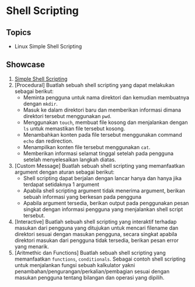 # Shell Scripting

## Topics
* Linux Simple Shell Scripting

## Showcase
1. [Simple Shell Scripting](shell-scripting-1.md)
1. [Procedural] Buatlah sebuah shell scripting yang dapat melakukan sebagai berikut:
    * Meminta pengguna untuk nama direktori dan kemudian membuatnya dengan `mkdir`.
    * Masuk ke dalam direktori baru dan memberikan informasi dimana direktori tersebut menggunakan `pwd`.
    * Menggunakan `touch`, membuat file kosong dan menjalankan dengan `ls` untuk memastikan file tersebut kosong.
    * Menambahkan konten pada file tersebut menggunakan command `echo` dan redirection.
    * Menampilkan konten file tersebut menggunakan `cat`.
    * Memberikan informasi selamat tinggal setelah pada pengguna setelah menyelesaikan langkah diatas.
1. [Custom Message] Buatlah sebuah shell scripting yang memanfaatkan argument dengan aturan sebagai berikut:
    * Shell scripting dapat berjalan dengan lancar hanya dan hanya jika terdapat setidaknya 1 argument
    * Apabila shell scripting argument tidak menerima argument, berikan sebuah informasi yang berkesan pada pengguna
    * Apabila argument tersedia, berikan output pada penggunakan pesan singkat dengan informasi pengguna yang menjalankan shell script tersebut.
1. [Interactive] Buatlah sebuah shell scripting yang interaktif terhadap masukan dari pengguna yang ditujukan untuk mencari filename dan direktori sesuai dengan masukan pengguna, secara singkat apabila direktori masukan dari pengguna tidak tersedia, berikan pesan error yang menarik.
1. [Aritmethic dan Functions] Buatlah sebuah shell scripting yang memanfaatkan `functions`, `conditionals`. Sebagai contoh shell scripting untuk menjalankan fungsi sebuah kalkulator yakni penambahan/pengurangan/perkalian/pembagian sesuai dengan masukan pengguna tentang bilangan dan operasi yang dipilih.